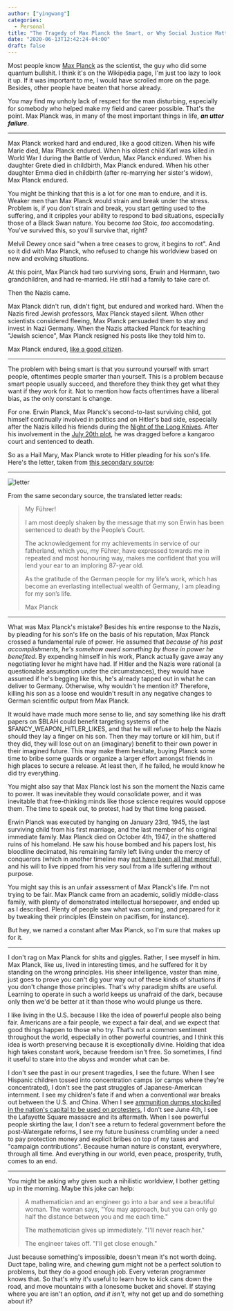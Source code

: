 ```yaml
---
author: ["yingwang"]
categories:
  - Personal
title: "The Tragedy of Max Planck the Smart, or Why Social Justice Matters to the Nonaligned"
date: "2020-06-13T12:42:24-04:00"
draft: false
---
```


Most people know [Max Planck](https://en.wikipedia.org/wiki/Max_Planck) as the
scientist, the guy who did some quantum bullshit. I think it's on the Wikipedia
page, I'm just too lazy to look it up. If it was important to me, I would have
scrolled more on the page. Besides, other people have beaten that horse already.

You may find my unholy lack of respect for the man disturbing, especially for
somebody who helped make my field and career possible. That's the point. Max
Planck was, in many of the most important things in life, ***an utter
failure***.

__________

Max Planck worked hard and endured, like a good citizen. When his wife Marie
died, Max Planck endured. When his oldest child Karl was killed in World War I
during the Battle of Verdun, Max Planck endured. When his daughter Grete died in
childbirth, Max Planck endured. When his other daughter Emma died in childbirth
(after re-marrying her sister's widow), Max Planck endured.

You might be thinking that this is a lot for one man to endure, and it is.
Weaker men than Max Planck would strain and break under the stress. Problem is,
if you don't strain and break, you start getting used to the suffering, and it
cripples your ability to respond to bad situations, especially those of a Black
Swan nature. You become *too* Stoic, *too* accomodating. You've survived this,
so you'll survive that, right?

Melvil Dewey once said "when a tree ceases to grow, it begins to rot". And so it
did with Max Planck, who refused to change his worldview based on new and
evolving situations.

At this point, Max Planck had two surviving sons, Erwin and Hermann, two
grandchildren, and had re-married. He still had a family to take care of.

Then the Nazis came.

Max Planck didn't run, didn't fight, but endured and worked hard. When the Nazis
fired Jewish professors, Max Planck stayed silent. When other scientists
considered fleeing, Max Planck persuaded them to stay and invest in Nazi
Germany. When the Nazis attacked Planck for teaching "Jewish science", Max
Planck resigned his posts like they told him to.

Max Planck endured, [like a good
citizen](https://en.wikipedia.org/wiki/Boxer_(Animal_Farm)).

__________

The problem with being smart is that you surround yourself with smart people,
oftentimes people smarter than yourself. This is a problem because smart people
usually succeed, and therefore they think they get what they want if they work
for it. Not to mention how facts oftentimes have a liberal bias, as the only
constant is change.

For one. Erwin Planck, Max Planck's second-to-last surviving child, got himself
continually involved in politics and on Hitler's bad side, especially after the
Nazis killed his friends during the [Night of the Long
Knives](https://en.wikipedia.org/wiki/Night_of_the_Long_Knives). After his
involvement in the [July 20th plot](https://en.wikipedia.org/wiki/20_July_plot),
he was dragged before a kangaroo court and sentenced to death.

So as a Hail Mary, Max Planck wrote to Hitler pleading for his son's life.
Here's the letter, taken from [this secondary
source](https://grahamfarmelo.com/max-planck-letter-hitler-discovered/):

__________

![letter](/img/posts/2020/06/13/planck.jpg)

From the same secondary source, the translated letter reads:

>My Führer!
>
>I am most deeply shaken by the message that my son Erwin has been sentenced to
>death by the People’s Court.
>
>The acknowledgement for my achievements in service of our fatherland, which
>you, my Führer, have expressed towards me in repeated and most honouring way,
>makes me confident that you will lend your ear to an imploring 87-year old.
>
>As the gratitude of the German people for my life’s work, which has become an
>everlasting intellectual wealth of Germany, I am pleading for my son’s life.
>
>Max Planck

__________

What was Max Planck's mistake? Besides his entire response to the Nazis, by
pleading for his son's life on the basis of his reputation, Max Planck crossed a
fundamental rule of power. He assumed that *because of his past accomplishments,
he's somehow owed something by those in power he benefited*. By expending
himself in his work, Planck actually gave away any negotiating lever he might
have had. If Hitler and the Nazis were rational (a questionable assumption under
the circumstances), they would have assumed if he's begging like this, he's
already tapped out in what he can deliver to Germany. Otherwise, why wouldn't he
mention it? Therefore, killing his son as a loose end wouldn't result in any
negative changes to German scientific output from Max Planck.

It would have made much more sense to lie, and say something like his draft
papers on $BLAH could benefit targeting systems of the
$FANCY_WEAPON_HITLER_LIKES, and that he will refuse to help the Nazis should
they lay a finger on his son. Then they may torture or kill him, but if they
did, they will lose out on an (imaginary) benefit to their own power in their
imagined future. This may make them hesitate, buying Planck some time to bribe
some guards or organize a larger effort amongst friends in high places to secure
a release. At least then, if he failed, he would know he did try everything.

You might also say that Max Planck lost his son the moment the Nazis came to
power. It was inevitable they would consolidate power, and it was inevitable
that free-thinking minds like those science requires would oppose them. The time
to speak out, to protest, had by that time long passed.

Erwin Planck was executed by hanging on January 23rd, 1945, the last surviving
child from his first marriage, and the last member of his original immediate
family. Max Planck died on October 4th, 1947, in the shattered ruins of his
homeland. He saw his house bombed and his papers lost, his bloodline decimated,
his remaining family left living under the mercy of conquerors (which in another
timeline may [not have been all that
merciful](https://en.wikipedia.org/wiki/Morgenthau_Plan)), and his will to live
ripped from his very soul from a life suffering without purpose.

You might say this is an unfair assessment of Max Planck's life. I'm not trying
to be fair. Max Planck came from an academic, solidly middle-class family, with
plenty of demonstrated intellectual horsepower, and ended up as I described.
Plenty of people saw what was coming, and prepared for it by tweaking their
principles (Einstein on pacifism, for instance).

But hey, we named a constant after Max Planck, so I'm sure that makes up for it.

__________

I don't rag on Max Planck for shits and giggles. Rather, I see myself in him.
Max Planck, like us, lived in interesting times, and he suffered for it by
standing on the wrong principles. His sheer intelligence, vaster than mine, just
goes to prove you can't dig your way out of these kinds of situations if you
don't change those principles. That's why paradigm shifts are useful. Learning
to operate in such a world keeps us unafraid of the dark, because only then we'd
be better at it than those who would plunge us there.

I like living in the U.S. because I like the idea of powerful people also being
fair. Americans are a fair people, we expect a fair deal, and we expect that
good things happen to those who try. That's not a common sentiment throughout
the world, especially in other powerful countries, and I think this idea is
worth preserving because it is exceptionally divine. Holding that idea high
takes constant work, because freedom isn't free. So sometimes, I find it useful
to stare into the abyss and wonder what can be.

I don't see the past in our present tragedies, I see the future. When I see
Hispanic children tossed into concentration camps (or camps where they're
concentrated), I don't see the past struggles of Japanese-American internment. I
see my children's fate if and when a conventional war breaks out between the
U.S. and China. When I see [ammunition dumps stockpiled in the nation's capital
to be used on
protesters](https://www.nytimes.com/2020/06/10/us/politics/national-guard-protests.html),
I don't see June 4th, I see the Lafayette Square massacre and its aftermath.
When I see powerful people skirting the law, I don't see a return to federal
government before the post-Watergate reforms, I see my future business crumbling
under a need to pay protection money and explicit bribes on top of my taxes and
"campaign contributions". Because human nature is constant, everywhere, through
all time. And everything in our world, even peace, prosperity, truth, comes to
an end.

__________

You might be asking why given such a nihilistic worldview, I bother getting up
in the morning. Maybe this joke can help:

> A mathematician and an engineer go into a bar and see a beautiful woman. The
> woman says, "You may approach, but you can only go half the distance between
> you and me each time."
>
> The mathematician gives up immediately. "I'll never reach her."
>
> The engineer takes off. "I'll get close enough."

Just because something's impossible, doesn't mean it's not worth doing. Duct
tape, baling wire, and chewing gum might not be a perfect solution to problems,
but they do a good enough job. Every veteran programmer knows that. So that's
why it's useful to learn how to kick cans down the road, and move mountains with
a lonesome bucket and shovel. If staying where you are isn't an option, *and it
isn't*, why not get up and do something about it?
